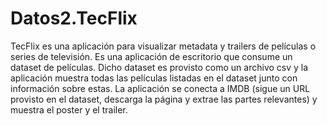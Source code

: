 # Datos2.TecFlix
TecFlix es una aplicación para visualizar metadata y trailers de películas o series de televisión. Es una aplicación de escritorio que consume un dataset de películas. Dicho dataset es provisto como un archivo csv y la aplicación muestra todas las películas listadas en el dataset junto con información sobre estas. La aplicación se conecta a IMDB (sigue un URL provisto en el dataset, descarga la página y extrae las partes relevantes) y muestra el poster y el trailer.
